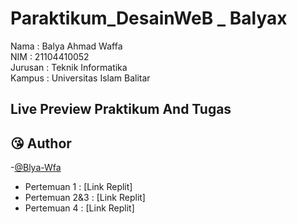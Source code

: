 # Paraktikum_DesainWeB _ Balyax
Nama : Balya Ahmad Waffa \
NIM : 21104410052 \
Jurusan : Teknik Informatika \
Kampus : Universitas Islam Balitar

## Live Preview Praktikum And Tugas
## 😘 Author
-[@Blya-Wfa](https://github.com/Balyax)

- Pertemuan 1 : [Link Replit]
- Pertemuan 2&3 : [Link Replit]
- Pertemuan 4 : [Link Replit]

